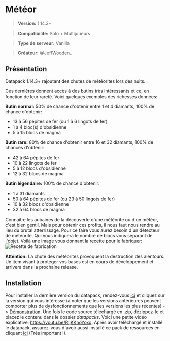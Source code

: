 
# Météor
>**Version:** 1.14.3+

>**Compatibilité:** Solo + Multijoueurs

>**Type de serveur:** Vanilla

>**Créateur:** @JeffWooden_

## Présentation

Datapack 1.14.3+ rajoutant des chutes de météorites lors des nuits.

Ces dernières donnent accès à des butins très intéressants et ce, en fonction de leur rareté. Voici quelques exemples des richesses données:

**Butin normal:** 50% de chance d'obtenir entre 1 et 4 diamants, 100% de chance d'obtenir:
 - 13 à 56 pépites de fer (ou 1 à 6 lingots de fer)
 - 1 à 4 bloc(s) d'obsidienne
 - 5 à 15 blocs de magma

**Butin rare:** 80% de chance d'obtenir entre 16 et 32 diamants, 100% de chances d'obtenir:
 - 42 à 64 pépites de fer
 - 10 à 22 lingots de fer
 - 5 à 12 blocs d'obsidienne
 - 12 à 32 blocs de magma

**Butin légendaire:** 100% de chance d'obtenir:
 - 1 à 31 diamants
 - 50 à 64 pépites de fer (ou 23 à 50 lingots de fer)
 - 10 à 32 blocs d'obsidienne
 - 32 à 64 blocs de magma

Connaître les aubaines de la découverte d'une météorite ou d'un météor, c'est bien gentil. Mais pour obtenir ces profits, il nous faut nous rendre au lieu du brutal atterrissage. Pour ce faire vous aurez besoin d'un détecteur de météorite. Qui vous indiquera le nombre de blocs vous séparant de l'objet. Voilà une image vous donnant la recette pour le fabriquer: ![Recette de fabrication](https://image.noelshack.com/fichiers/2019/29/5/1563547137-detecteur-de-meteore.png)

**Attention:** La chute des météorites provoquent la destruction des alentours. Un item visant à protéger vos bases est en cours de développement et arrivera dans la prochaine release.

## Installation
Pour installer la dernière version du datapack, rendez-vous [ici](https://github.com/JeffWooden/meteor/releases) et cliquez sur la version qui vous intéresse (à noter que les versions antérieures peuvent comporter plus de dysfonctionnements que les versions les plus récentes) -> [Démonstration](https://youtu.be/L6LA7DmgBXA).
Une fois le code source téléchargé en .zip, dézippez-le et placez le contenu dans le dossier *datapacks*.
Voici une petite vidéo explicative: https://youtu.be/RIjKKnoYoxo.
Après avoir téléchargé et installé le datapack, assurez-vous d'avoir aussi installé ce pack de ressources en cliquant [ici](https://www.mediafire.com/file/kau9fhsd8lqo5h0/Meteor_Resource_Pack.zip/file) (Très important !).
